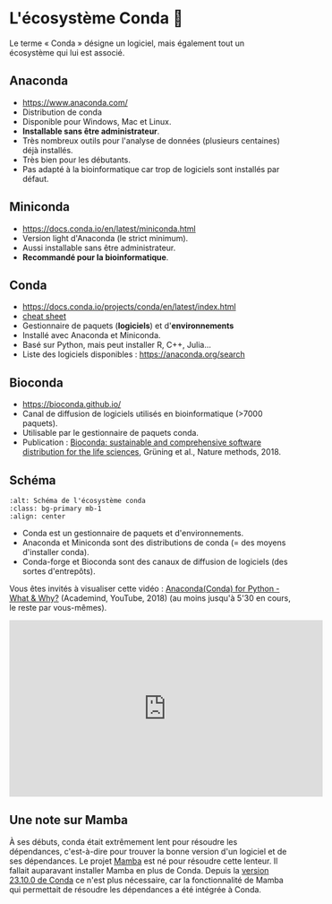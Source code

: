 # L'écosystème Conda 🐍

Le terme « Conda » désigne un logiciel, mais également tout un écosystème qui lui est associé.

## Anaconda

- https://www.anaconda.com/
- Distribution de conda
- Disponible pour Windows, Mac et Linux.
- **Installable sans être administrateur**.
- Très nombreux outils pour l'analyse de données (plusieurs centaines) déjà installés.
- Très bien pour les débutants.
- Pas adapté à la bioinformatique car trop de logiciels sont installés par défaut.


## Miniconda

- https://docs.conda.io/en/latest/miniconda.html
- Version light d'Anaconda (le strict minimum).
- Aussi installable sans être administrateur.
- **Recommandé pour la bioinformatique**.


## Conda

- https://docs.conda.io/projects/conda/en/latest/index.html
- [cheat sheet](https://docs.conda.io/projects/conda/en/latest/_downloads/843d9e0198f2a193a3484886fa28163c/conda-cheatsheet.pdf)
- Gestionnaire de paquets (**logiciels**) et d'**environnements**
- Installé avec Anaconda et Miniconda.
- Basé sur Python, mais peut installer R, C++, Julia...
- Liste des logiciels disponibles : https://anaconda.org/search


## Bioconda

- https://bioconda.github.io/
- Canal de diffusion de logiciels utilisés en bioinformatique (>7000 paquets).
- Utilisable par le gestionnaire de paquets conda.
- Publication : [Bioconda: sustainable and comprehensive software distribution for the life sciences](https://doi.org/10.1038/s41592-018-0046-7), Grüning et al., Nature methods, 2018.


## Schéma

```{image} img/ecosysteme_conda.png
:alt: Schéma de l'écosystème conda
:class: bg-primary mb-1
:align: center
```

- Conda est un gestionnaire de paquets et d'environnements.
- Anaconda et Miniconda sont des distributions de conda (= des moyens d'installer conda).
- Conda-forge et Bioconda sont des canaux de diffusion de logiciels (des sortes d'entrepôts).


Vous êtes invités à visualiser cette vidéo : [Anaconda(Conda) for Python - What & Why?](https://www.youtube.com/watch?v=23aQdrS58e0) (Academind, YouTube, 2018) (au moins jusqu'à 5'30 en cours, le reste par vous-mêmes).

<iframe width="560" height="315" src="https://www.youtube-nocookie.com/embed/23aQdrS58e0?si=-7PZQsy7NR0vOxcc" title="YouTube video player" frameborder="0" allow="accelerometer; autoplay; clipboard-write; encrypted-media; gyroscope; picture-in-picture; web-share" referrerpolicy="strict-origin-when-cross-origin" allowfullscreen></iframe>


## Une note sur Mamba

À ses débuts, conda était extrêmement lent pour résoudre les dépendances, c'est-à-dire pour trouver la bonne version d'un logiciel et de ses dépendances. Le projet [Mamba](https://github.com/mamba-org/mamba) est né pour résoudre cette lenteur. Il fallait auparavant installer Mamba en plus de Conda. Depuis la [version 23.10.0 de Conda](https://conda.org/blog/2023-11-06-conda-23-10-0-release/) ce n'est plus nécessaire, car la fonctionnalité de Mamba qui permettait de résoudre les dépendances a été intégrée à Conda.
